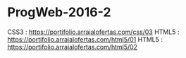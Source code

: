 # ProgWeb-2016-2


CSS3 : https://portifolio.arraialofertas.com/css/03
HTML5 : https://portifolio.arraialofertas.com/html5/01
HTML5 : https://portifolio.arraialofertas.com/html5/02
